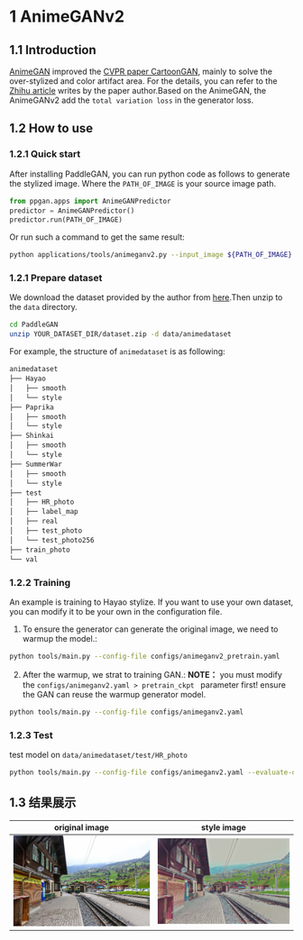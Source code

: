 # 1 AnimeGANv2

## 1.1 Introduction

[AnimeGAN](https://github.com/TachibanaYoshino/AnimeGANv2) improved the [CVPR paper CartoonGAN](https://openaccess.thecvf.com/content_cvpr_2018/papers/Chen_CartoonGAN_Generative_Adversarial_CVPR_2018_paper.pdf), mainly to solve the over-stylized and color artifact area. For the details, you can refer to the [Zhihu article](https://zhuanlan.zhihu.com/p/76574388?from_voters_page=true) writes by the paper author.Based on the AnimeGAN, the AnimeGANv2 add the `total variation loss` in the generator loss.


## 1.2 How to use

### 1.2.1 Quick start

After installing PaddleGAN, you can run python code as follows to generate the stylized image. Where the `PATH_OF_IMAGE` is your source image path.

```python
from ppgan.apps import AnimeGANPredictor
predictor = AnimeGANPredictor()
predictor.run(PATH_OF_IMAGE)
```

Or run such a command to get the same result:

```sh
python applications/tools/animeganv2.py --input_image ${PATH_OF_IMAGE}
```

### 1.2.1 Prepare dataset

We download the dataset provided by the author from [here](https://github.com/TachibanaYoshino/AnimeGAN/releases/download/dataset-1).Then unzip to the `data` directory.

```sh
cd PaddleGAN
unzip YOUR_DATASET_DIR/dataset.zip -d data/animedataset
```

For example, the structure of `animedataset` is as following:

```sh
animedataset
├── Hayao
│   ├── smooth
│   └── style
├── Paprika
│   ├── smooth
│   └── style
├── Shinkai
│   ├── smooth
│   └── style
├── SummerWar
│   ├── smooth
│   └── style
├── test
│   ├── HR_photo
│   ├── label_map
│   ├── real
│   ├── test_photo
│   └── test_photo256
├── train_photo
└── val
```

### 1.2.2 Training

  An example is training to Hayao stylize. If you want to use your own dataset, you can modify it to be your own in the configuration file.

  1.  To ensure the generator can generate the original image, we need to warmup the model.:
  ```sh
  python tools/main.py --config-file configs/animeganv2_pretrain.yaml
  ```

  2.  After the warmup, we strat to training GAN.:
  **NOTE：** you must modify the `configs/animeganv2.yaml > pretrain_ckpt ` parameter first! ensure the GAN can reuse the warmup generator model.
  ```sh
  python tools/main.py --config-file configs/animeganv2.yaml
  ```

### 1.2.3 Test

test model on `data/animedataset/test/HR_photo`
```sh
python tools/main.py --config-file configs/animeganv2.yaml --evaluate-only --load ${PATH_OF_WEIGHT}
```

## 1.3 结果展示
| original image                      | style image                        |
| ----------------------------------- | ---------------------------------- |
| ![](../../imgs/animeganv2_test.jpg) | ![](../../imgs/animeganv2_res.jpg) |
